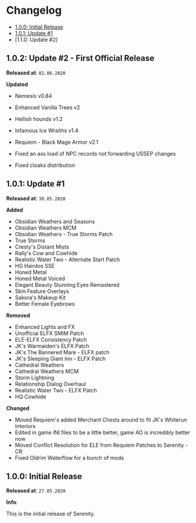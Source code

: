 # Changelog
- [1.0.0: Initial Release](#100-initial-release)
- [1.0.1: Update #1](#101-update-1)
- [1.1.0: Update #2]

## 1.0.2: Update #2 - First Official Release
**Released at**: `02.06.2020`

**Updated**
- Nemesis v0.84
- Enhanced Vanilla Trees v2
- Hellish hounds v1.2
- Infamous Ice Wraiths v1.4
- Requiem - Black Mage Armor v2.1

- Fixed an ass load of NPC records not forwarding USSEP changes
- Fixed cloaks distribution

## 1.0.1: Update #1

**Released at**: `30.05.2020`

**Added**
- Obsidian Weathers and Seasons
- Obsidian Weathers MCM
- Obsidian Weathers - True Storms Patch
- True Storms
- Cresty's Distant Mists
- Rally's Cow and Cowhide
- Realistic Water Two - Alternate Start Patch
- HG Hairdos SSE
- Honed Metal
- Honed Metal Voiced
- Elegant Beauty Stunning Eyes Remastered
- Skin Feature Overlays
- Sakora's Makeup Kit
- Better Female Eyebrows

**Removed**
- Enhanced Lights and FX
- Unofficial ELFX SMIM Patch
- ELE-ELFX Consistency Patch
- JK's Warmaiden's ELFX Patch
- JK's The Bannered Mare - ELFX patch
- JK's Sleeping Giant Inn - ELFX Patch
- Cathedral Weathers
- Cathedral Weathers MCM
- Storm Lightning
- Relationship Dialog Overhaul
- Realistic Water Two - ELFX Patch
- HQ Cowhide

**Changed**
- Moved Requiem's added Merchant Chests around to fit JK's Whiterun Interiors
- Edited in game INI files to be a little better, game AO is incredibly better now
- Moved Conflict Resolution for ELE from Requiem Patches to Serenity - CR
- Fixed Oldrim Waterflow for a bunch of mods


## 1.0.0: Initial Release

**Released at**: `27.05.2020`

**Info**:

This is the initial release of Serenity.
